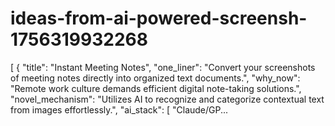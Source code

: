 # ideas-from-ai-powered-screensh-1756319932268
[ { "title": "Instant Meeting Notes", "one_liner": "Convert your screenshots of meeting notes directly into organized text documents.", "why_now": "Remote work culture demands efficient digital note-taking solutions.", "novel_mechanism": "Utilizes AI to recognize and categorize contextual text from images effortlessly.", "ai_stack": [ "Claude/GP...
